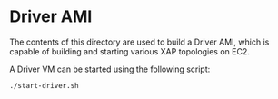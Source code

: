 # Driver AMI

The contents of this directory are used to build a Driver AMI, which is capable of building and starting various XAP topologies on EC2.

A Driver VM can be started using the following script:

```bash
./start-driver.sh
```